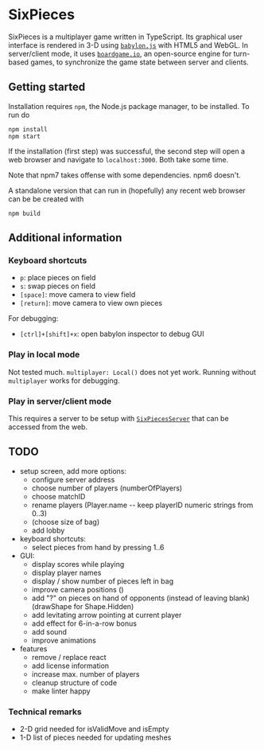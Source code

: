 # SixPieces

SixPieces is a multiplayer game written in TypeScript. Its graphical user interface is rendered in 3-D using [`babylon.js`](https://www.babylonjs.com/) with HTML5 and WebGL. In server/client mode, it uses [`boardgame.io`](https://boardgame.io/), an open-source engine for turn-based games, to synchronize the game state between server and clients.

## Getting started
Installation requires `npm`, the Node.js package manager, to be installed. To run do
```
npm install
npm start
```
If the installation (first step) was successful, the second step will open a web browser and navigate to `localhost:3000`.
Both take some time.

Note that npm7 takes offense with some dependencies. npm6 doesn't.

A standalone version that can run in (hopefully) any recent web browser can be be created with
```
npm build
```

## Additional information
### Keyboard shortcuts
* `p`: place pieces on field
* `s`: swap pieces on field
* `[space]`: move camera to view field
* `[return]`: move camera to view own pieces

For debugging:
* `[ctrl]+[shift]+x`: open babylon inspector to debug GUI

### Play in local mode
Not tested much. `multiplayer: Local()` does not yet work. Running without `multiplayer` works for debugging.

### Play in server/client mode
This requires a server to be setup with [`SixPiecesServer`](https://github.com/fuenfundachtzig/SixPiecesServer/) that can be accessed from the web.

## TODO
* setup screen, add more options:
  * configure server address
  * choose number of players (numberOfPlayers)
  * choose matchID
  * rename players (Player.name -- keep playerID numeric strings from 0..3)
  * (choose size of bag)
  * add lobby
* keyboard shortcuts:
  * select pieces from hand by pressing 1..6
* GUI:
  * display scores while playing
  * display player names
  * display / show number of pieces left in bag
  * improve camera positions ()
  * add "?" on pieces on hand of opponents (instead of leaving blank) (drawShape for Shape.Hidden)
  * add levitating arrow pointing at current player
  * add effect for 6-in-a-row bonus
  * add sound
  * improve animations
* features
  * remove / replace react
  * add license information
  * increase max. number of players
  * cleanup structure of code
  * make linter happy

### Technical remarks
* 2-D grid needed for isValidMove and isEmpty
* 1-D list of pieces needed for updating meshes
